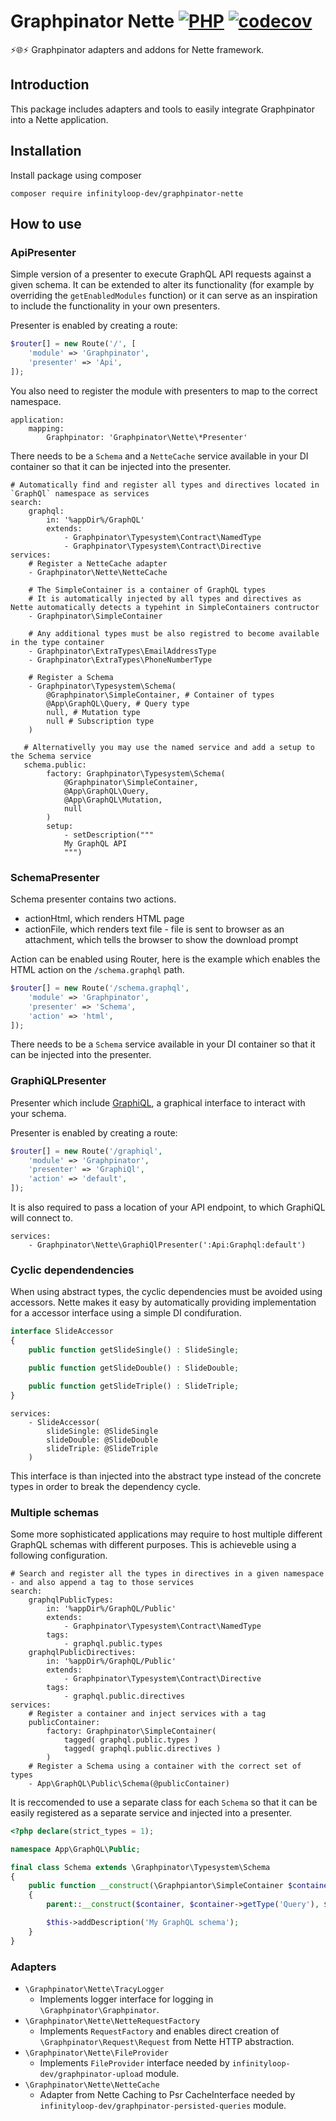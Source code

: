 # Graphpinator Nette [![PHP](https://github.com/infinityloop-dev/graphpinator-nette/workflows/PHP/badge.svg?branch=master)](https://github.com/infinityloop-dev/graphpinator-nette/actions?query=workflow%3APHP) [![codecov](https://codecov.io/gh/infinityloop-dev/graphpinator-nette/branch/master/graph/badge.svg)](https://codecov.io/gh/infinityloop-dev/graphpinator-nette)

:zap::globe_with_meridians::zap: Graphpinator adapters and addons for Nette framework.

## Introduction

This package includes adapters and tools to easily integrate Graphpinator into a Nette application.

## Installation

Install package using composer

```composer require infinityloop-dev/graphpinator-nette```

## How to use

### ApiPresenter

Simple version of a presenter to execute GraphQL API requests against a given schema. It can be extended to alter its functionality (for example by overriding the `getEnabledModules` function) or it can serve as an inspiration to include the functionality in your own presenters.

Presenter is enabled by creating a route:

```php
$router[] = new Route('/', [
    'module' => 'Graphpinator',
    'presenter' => 'Api',
]);
```

You also need to register the module with presenters to map to the correct namespace.

```neon
application:
    mapping:
        Graphpinator: 'Graphpinator\Nette\*Presenter'
```

There needs to be a `Schema` and a `NetteCache` service available in your DI container so that it can be injected into the presenter.

```neon
# Automatically find and register all types and directives located in `GraphQl` namespace as services
search:
    graphql:
        in: '%appDir%/GraphQL'
        extends:
            - Graphpinator\Typesystem\Contract\NamedType
            - Graphpinator\Typesystem\Contract\Directive
services:
    # Register a NetteCache adapter
    - Graphpinator\Nette\NetteCache

    # The SimpleContainer is a container of GraphQL types
    # It is automatically injected by all types and directives as Nette automatically detects a typehint in SimpleContainers contructor
    - Graphpinator\SimpleContainer

    # Any additional types must be also registred to become available in the type container
    - Graphpinator\ExtraTypes\EmailAddressType
    - Graphpinator\ExtraTypes\PhoneNumberType

    # Register a Schema
    - Graphpinator\Typesystem\Schema(
        @Graphpinator\SimpleContainer, # Container of types
        @App\GraphQL\Query, # Query type
        null, # Mutation type
        null # Subscription type
    )

   # Alternativelly you may use the named service and add a setup to the Schema service
   schema.public:
        factory: Graphpinator\Typesystem\Schema(
            @Graphpinator\SimpleContainer,
            @App\GraphQL\Query,
            @App\GraphQL\Mutation,
            null
        )
        setup:
            - setDescription("""
            My GraphQL API
            """)
```

### SchemaPresenter

Schema presenter contains two actions.
- actionHtml, which renders HTML page
- actionFile, which renders text file - file is sent to browser as an attachment, which tells the browser to show the download prompt

Action can be enabled using Router, here is the example which enables the HTML action on the `/schema.graphql` path.

```php
$router[] = new Route('/schema.graphql',
    'module' => 'Graphpinator',
    'presenter' => 'Schema',         
    'action' => 'html',
]);
```

There needs to be a `Schema` service available in your DI container so that it can be injected into the presenter.

### GraphiQLPresenter

Presenter which include [GraphiQL](https://github.com/graphql/graphiql/tree/main/packages/graphiql#readme), a graphical interface to interact with your schema.

Presenter is enabled by creating a route:

```php
$router[] = new Route('/graphiql',
    'module' => 'Graphpinator',
    'presenter' => 'GraphiQl',         
    'action' => 'default',
]);
```

It is also required to pass a location of your API endpoint, to which GraphiQL will connect to.

```neon
services:
    - Graphpinator\Nette\GraphiQlPresenter(':Api:Graphql:default')
```

### Cyclic dependendencies

When using abstract types, the cyclic dependencies must be avoided using accessors. Nette makes it easy by automatically providing implementation for a accessor interface using a simple DI condifuration.
    
```php
interface SlideAccessor
{
    public function getSlideSingle() : SlideSingle;

    public function getSlideDouble() : SlideDouble;

    public function getSlideTriple() : SlideTriple;
}
```

```neon
services:
    - SlideAccessor(
        slideSingle: @SlideSingle
        slideDouble: @SlideDouble
        slideTriple: @SlideTriple
    )
```

This interface is than injected into the abstract type instead of the concrete types in order to break the dependency cycle.

### Multiple schemas

Some more sophisticated applications may require to host multiple different GraphQL schemas with different purposes.
This is achieveble using a following configuration.

```neon
# Search and register all the types in directives in a given namespace - and also append a tag to those services
search:
    graphqlPublicTypes:
        in: '%appDir%/GraphQL/Public'
        extends:
            - Graphpinator\Typesystem\Contract\NamedType
        tags:
            - graphql.public.types
    graphqlPublicDirectives:
        in: '%appDir%/GraphQL/Public'
        extends:
            - Graphpinator\Typesystem\Contract\Directive
        tags:
            - graphql.public.directives
services:
    # Register a container and inject services with a tag
    publicContainer:
        factory: Graphpinator\SimpleContainer(
            tagged( graphql.public.types )
            tagged( graphql.public.directives )
        )
    # Register a Schema using a container with the correct set of types
    - App\GraphQL\Public\Schema(@publicContainer)
```

It is reccomended to use a separate class for each `Schema` so that it can be easily registered as a separate service and injected into a presenter.

```php
<?php declare(strict_types = 1);

namespace App\GraphQL\Public;

final class Schema extends \Graphpinator\Typesystem\Schema
{
    public function __construct(\Graphpiantor\SimpleContainer $container)
    {
        parent::__construct($container, $container->getType('Query'), $container->getType('Mutation'));

        $this->addDescription('My GraphQL schema');
    }
}
```

### Adapters

- `\Graphpinator\Nette\TracyLogger`
    - Implements logger interface for logging in `\Graphpinator\Graphpinator`.
- `\Graphpinator\Nette\NetteRequestFactory`
    - Implements `RequestFactory` and enables direct creation of `\Graphpinator\Request\Request` from Nette HTTP abstraction.
- `\Graphpinator\Nette\FileProvider`
    - Implements `FileProvider` interface needed by `infinityloop-dev/graphpinator-upload` module.
- `\Graphpinator\Nette\NetteCache`
    - Adapter from Nette Caching to Psr CacheInterface needed by `infinityloop-dev/graphpinator-persisted-queries` module.
